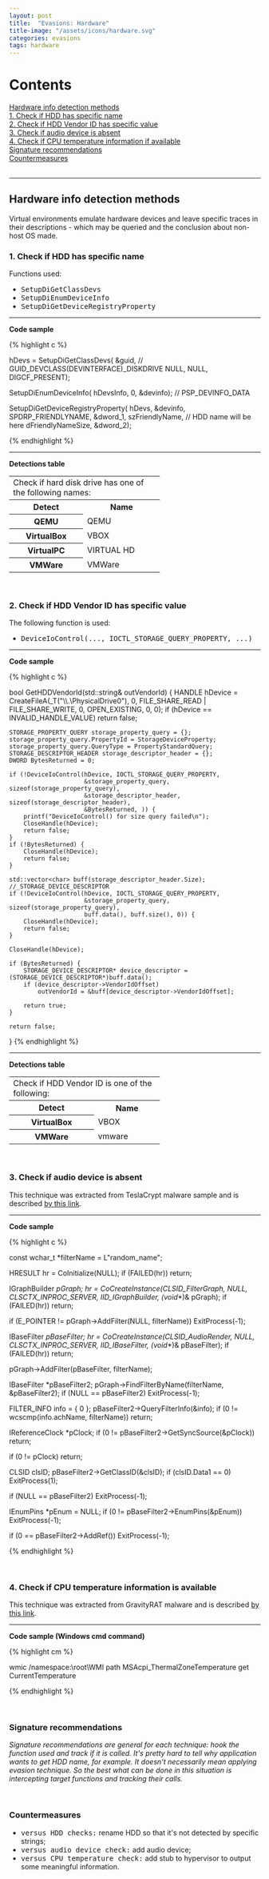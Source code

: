 ```yaml
---
layout: post
title:  "Evasions: Hardware"
title-image: "/assets/icons/hardware.svg"
categories: evasions 
tags: hardware
---
```


<h1>Contents</h1>

[Hardware info detection methods](#hardware-detection-methods)
<br />
  [1. Check if HDD has specific name](#check-if-hdd-has-specific-name)
<br />
  [2. Check if HDD Vendor ID has specific value](#check-if-hdd-vendor-id-has-specific-value)
<br />
  [3. Check if audio device is absent](#check-if-audio-device-is-absent)
<br />
  [4. Check if CPU temperature information if available](#check-if-cpu-temperature-information-is-available)
<br />
  [Signature recommendations](#signature-recommendations)
<br />
  [Countermeasures](#countermeasures-sandboxie)
<br />
<br />

<hr class="space">

<h2><a class="a-dummy" name="hardware-detection-methods">Hardware info detection methods</a></h2>
Virtual environments emulate hardware devices and leave specific traces in their descriptions - which may be queried and the conclusion about non-host OS made.

<br />
<h3><a class="a-dummy" name="check-if-hdd-has-specific-name">1. Check if HDD has specific name</a></h3>

Functions used:
<ul>
  <li><tt>SetupDiGetClassDevs</tt></li> 
  <li><tt>SetupDiEnumDeviceInfo</tt></li> 
  <li><tt>SetupDiGetDeviceRegistryProperty</tt></li> 
</ul>

<hr class="space">

<b>Code sample</b>
<p></p>

{% highlight c %}

hDevs = SetupDiGetClassDevs(
    &guid,  // GUID_DEVCLASS(DEVINTERFACE)_DISKDRIVE
    NULL,
    NULL,
    DIGCF_PRESENT);

SetupDiEnumDeviceInfo(
    hDevsInfo,
    0,
    &devinfo);  // PSP_DEVINFO_DATA

SetupDiGetDeviceRegistryProperty(
    hDevs,
    &devinfo,
    SPDRP_FRIENDLYNAME,
    &dword_1,
    szFriendlyName,  // HDD name will be here
    dFriendlyNameSize,
    &dword_2);

{% endhighlight %}

<hr class="space">

<b>Detections table</b>

<table style="width:60%">
  <tr>
    <td colspan="2">Check if hard disk drive has one of the following names:</td>
  </tr>
  <tr>
    <th style="text-align:center">Detect</th>
    <th style="text-align:center">Name</th>
  </tr>
  <tr>
    <th>QEMU</th>
    <td>QEMU</td>
  </tr>
  <tr>
    <th>VirtualBox</th>
    <td>VBOX</td>
  </tr>
  <tr>
    <th>VirtualPC</th>
    <td>VIRTUAL HD</td>
  </tr>
  <tr>
    <th>VMWare</th>
    <td>VMWare</td>
  </tr>
</table>

<br />
<h3><a class="a-dummy" name="check-if-hdd-vendor-id-has-specific-value">2. Check if HDD Vendor ID has specific value</a></h3>

The following function is used:
<ul>
  <li><tt>DeviceIoControl(..., IOCTL_STORAGE_QUERY_PROPERTY, ...)</tt></li> 
</ul>

<hr class="space">

<b>Code sample</b>
<p></p>

{% highlight c %}

bool GetHDDVendorId(std::string& outVendorId) {
    HANDLE hDevice = CreateFileA(_T("\\\\.\\PhysicalDrive0"), 
                                 0, 
                                 FILE_SHARE_READ | FILE_SHARE_WRITE, 
                                 0, 
                                 OPEN_EXISTING, 
                                 0, 
                                 0);
    if (hDevice == INVALID_HANDLE_VALUE)
        return false;
    
    STORAGE_PROPERTY_QUERY storage_property_query = {};
    storage_property_query.PropertyId = StorageDeviceProperty;
    storage_property_query.QueryType = PropertyStandardQuery;
    STORAGE_DESCRIPTOR_HEADER storage_descriptor_header = {};
    DWORD BytesReturned = 0;
  
    if (!DeviceIoControl(hDevice, IOCTL_STORAGE_QUERY_PROPERTY, 
                         &storage_property_query, sizeof(storage_property_query), 
                         &storage_descriptor_header, sizeof(storage_descriptor_header), 
                         &BytesReturned, )) {
        printf("DeviceIoControl() for size query failed\n");
        CloseHandle(hDevice);
        return false;
    }
    if (!BytesReturned) {
        CloseHandle(hDevice);
        return false;
    }
  
    std::vector<char> buff(storage_descriptor_header.Size); //_STORAGE_DEVICE_DESCRIPTOR
    if (!DeviceIoControl(hDevice, IOCTL_STORAGE_QUERY_PROPERTY, 
                         &storage_property_query, sizeof(storage_property_query), 
                         buff.data(), buff.size(), 0)) {
        CloseHandle(hDevice);
        return false;
    }
  
    CloseHandle(hDevice);
  
    if (BytesReturned) {
        STORAGE_DEVICE_DESCRIPTOR* device_descriptor = (STORAGE_DEVICE_DESCRIPTOR*)buff.data();
        if (device_descriptor->VendorIdOffset)
            outVendorId = &buff[device_descriptor->VendorIdOffset];
  
        return true;
    }
    
    return false;
}
{% endhighlight %}

<hr class="space">

<b>Detections table</b>

<table style="width:60%">
  <tr>
    <td colspan="2">Check if HDD Vendor ID is one of the following:</td>
  </tr>
  <tr>
    <th style="text-align:center">Detect</th>
    <th style="text-align:center">Name</th>
  </tr>
  <tr>
    <th>VirtualBox</th>
    <td>VBOX</td>
  </tr>
  <tr>
    <th>VMWare</th>
    <td>vmware</td>
  </tr>
</table>

<br />
<h3><a class="a-dummy" name="check-if-audio-device-is-absent">3. Check if audio device is absent</a></h3>

This technique was extracted from TeslaCrypt malware sample and is described <a href="https://github.com/a0rtega/pafish/issues/51">by this link</a>.

<hr class="space">

<b>Code sample</b>
<p></p>

{% highlight c %}

const wchar_t *filterName = L"random_name";

HRESULT hr = CoInitialize(NULL);
if (FAILED(hr))
    return;

IGraphBuilder *pGraph;
hr = CoCreateInstance(CLSID_FilterGraph, NULL, CLSCTX_INPROC_SERVER, IID_IGraphBuilder, (void**)& pGraph);
if (FAILED(hr))
    return;

if (E_POINTER != pGraph->AddFilter(NULL, filterName))
    ExitProcess(-1);

IBaseFilter *pBaseFilter;
hr = CoCreateInstance(CLSID_AudioRender, NULL, CLSCTX_INPROC_SERVER, IID_IBaseFilter, (void**)& pBaseFilter);
if (FAILED(hr))
    return;

pGraph->AddFilter(pBaseFilter, filterName);

IBaseFilter *pBaseFilter2;
pGraph->FindFilterByName(filterName, &pBaseFilter2);
if (NULL == pBaseFilter2)
    ExitProcess(-1);

FILTER_INFO info = { 0 };
pBaseFilter2->QueryFilterInfo(&info);
if (0 != wcscmp(info.achName, filterName))
    return;

IReferenceClock *pClock;
if (0 != pBaseFilter2->GetSyncSource(&pClock))
    return;

if (0 != pClock)
    return;

CLSID clsID;
pBaseFilter2->GetClassID(&clsID);
if (clsID.Data1 == 0)
    ExitProcess(1);

if (NULL == pBaseFilter2)
    ExitProcess(-1);

IEnumPins *pEnum = NULL;
if (0 != pBaseFilter2->EnumPins(&pEnum))
    ExitProcess(-1);

if (0 == pBaseFilter2->AddRef())
    ExitProcess(-1);

{% endhighlight %}

<br />
<h3><a class="a-dummy" name="check-if-cpu-temperature-information-is-available">4. Check if CPU temperature information is available</a></h3>

This technique was extracted from GravityRAT malware and is described <a href="https://blog.talosintelligence.com/2018/04/gravityrat-two-year-evolution-of-apt.html">by this link</a>.

<hr class="space">

<b>Code sample (Windows cmd command)</b>
<p></p>

{% highlight cm %}

wmic /namespace:\\root\WMI path MSAcpi_ThermalZoneTemperature get CurrentTemperature

{% endhighlight %}

<br />
<h3><a class="a-dummy" name="signature-recommendations">Signature recommendations</a></h3>

<i>Signature recommendations are general for each technique: hook the function used and track if it is called. It's pretty hard to tell why application wants to get HDD name, for example. It doesn't necessarily mean applying evasion technique. So the best what can be done in this situation is intercepting target functions and tracking their calls.</i>

<br />
<h3><a class="a-dummy" name="countermeasures-sandboxie">Countermeasures</a></h3>

<ul>
<li><tt>versus HDD checks:</tt> rename HDD so that it's not detected by specific strings;</li> 
<li><tt>versus audio device check:</tt> add audio device;</li> 
<li><tt>versus CPU temperature check:</tt> add stub to hypervisor to output some meaningful information.</li> 
</ul>

